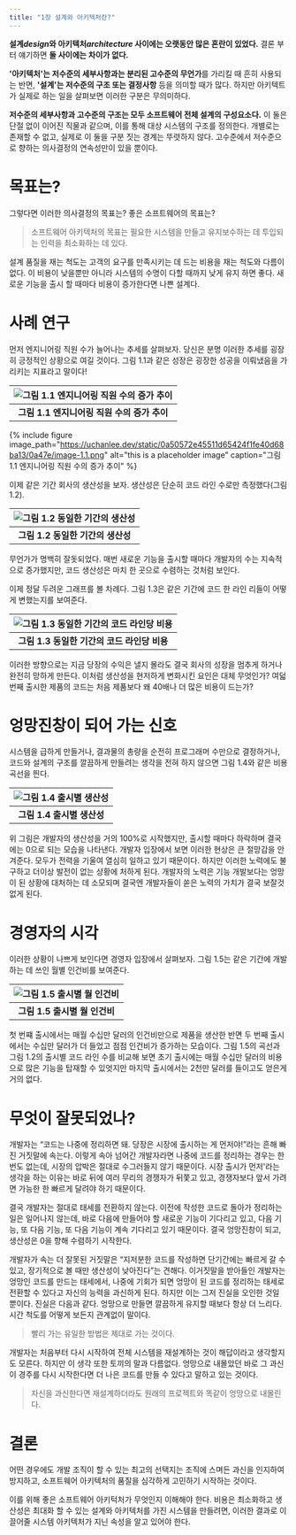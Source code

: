 ```yaml
---
title: "1장 설계와 아키텍처란?"
---
```


**설계*design*와 아키텍처*architecture* 사이에는 오랫동안 많은 혼란이 있었다.** 결론 부터 얘기하면 **둘 사이에는 차이가 없다.**

**'아키텍처'는 저수준의 세부사항과는 분리된 고수준의 무언가**를 가리킬 때 흔히 사용되는 반면, **'설계'는 저수준의 구조 또는 결정사항** 등을 의미할 때가 많다. 하지만 아키텍트가 실제로 하는 일을 살펴보면 이러한 구분은 무의미하다.

**저수준의 세부사항과 고수준의 구조는 모두 소프트웨어 전체 설계의 구성요소다.** 이 둘은 단절 없이 이어진 직물과 같으며, 이를 통해 대상 시스템의 구조를 정의한다. 개별로는 존재할 수 없고, 실제로 이 둘을 구분 짓는 경계는 뚜렷하지 않다. 고수준에서 저수준으로 향하는 의사결정의 연속성만이 있을 뿐이다.

# 목표는?

그렇다면 이러한 의사결정의 목표는? 좋은 소프트웨어의 목표는?

> 소프트웨어 아키텍처의 목표는 필요한 시스템을 만들고 유지보수하는 데 투입되는 인력을 최소화하는 데 있다.

설계 품질을 재는 척도는 고객의 요구를 만족시키는 데 드는 비용을 재는 척도와 다름이 없다. 이 비용이 낮을뿐만 아니라 시스템의 수명이 다할 때까지 낮게 유지 하면 좋다. 새로운 기능을 출시 할 때마다 비용이 증가한다면 나쁜 설계다.

# 사례 연구

먼저 엔지니어링 직원 수가 늘어나는 추세를 살펴보자. 당신은 분명 이러한 추세를 굉장히 긍정적인 상황으로 여길 것이다. 그림 1.1과 같은 성장은 굉장한 성공을 이뤄냈음을 가리키는 지표라고 말이다!

| ![그림 1.1 엔지니어링 직원 수의 증가 추이](https://uchanlee.dev/static/0a50572e45511d65424f1fe40d68ba13/0a47e/image-1.1.png) | 
|:--:| 
| **그림 1.1 엔지니어링 직원 수의 증가 추이** |

{% include figure image_path="https://uchanlee.dev/static/0a50572e45511d65424f1fe40d68ba13/0a47e/image-1.1.png" alt="this is a placeholder image" caption="그림 1.1 엔지니어링 직원 수의 증가 추이" %}


이제 같은 기간 회사의 생산성을 보자. 생산성은 단순히 코드 라인 수로만 측정했다(그림 1.2).

| ![그림 1.2 동일한 기간의 생산성](https://uchanlee.dev/static/a66e4ce519202d4a67b6ea4f4b566947/0a47e/image-1.2.png) | 
|:--:| 
| **그림 1.2 동일한 기간의 생산성** |

무언가가 명백히 잘돗되었다. 매번 새로운 기능을 출시할 때마다 개발자의 수는 지속적으로 증가했지만, 코드 생산성은 마치 한 곳으로 수렴하는 것처럼 보인다.

이제 정달 두려운 그래프를 볼 차례다. 그림 1.3은 같은 기간에 코드 한 라인 리들이 어떻게 변했는지를 보여준다.

| ![그림 1.3 동일한 기간의 코드 라인당 비용](https://uchanlee.dev/static/557d5c2df4405aead2f7fc7ec6d2f515/0a47e/image-1.3.png) | 
|:--:| 
| **그림 1.3 동일한 기간의 코드 라인당 비용** |

이러한 방향으로는 지금 당장의 수익은 낼지 몰라도 결국 회사의 성장을 멈추게 하거나 완전히 망하게 만든다. 이처럼 생산성을 현저하게 변화시킨 요인은 대체 무엇인가? 여덟 번째 출시한 제품의 코드는 처음 제품보다 왜 40배나 더 많은 비용이 드는가?

# 엉망진창이 되어 가는 신호

시스템을 급하게 만들거나, 결과물의 총량을 순전히 프로그래머 수만으로 결정하거나, 코드와 설계의 구조를 깔끔하게 만들려는 생각을 전혀 하지 않으면 그림 1.4와 같은 비용 곡선을 띈다.

| ![그림 1.4 출시별 생산성](https://uchanlee.dev/static/1fafc953a9b50fa441a3fa67e3e06901/0a47e/image-1.4.png) | 
|:--:| 
| **그림 1.4 출시별 생산성** |

위 그림은 개발자의 생산성을 거의 100%로 시작했지만, 출시할 때마다 하락하며 결국에는 0으로 되는 모습을 나타낸다. 개발자 입장에서 보면 이러한 현상은 큰 절망감을 안겨준다. 모두가 전력을 기울여 열심히 일하고 있기 때문이다. 하지만 이러한 노력에도 불구하고 더이상 발전이 없는 상황에 처하게 된다. 개발자의 노력은 기능 개발보다는 엉망이 된 상황에 대처하는 데 소모되며 결국엔 개발자들이 쏟은 노력의 가치가 결국 보잘것없게 된다.

# 경영자의 시각

이러한 상황이 나쁘게 보인다면 경영자 입장에서 살펴보자. 그림 1.5는 같은 기간에 개발하는 데 쓰인 월별 인건비를 보여준다.

| ![그림 1.5 출시별 월 인건비](https://uchanlee.dev/static/30140aa506a82da6915fff71ef6675ed/0a47e/image-1.5.png) | 
|:--:| 
| **그림 1.5 출시별 월 인건비** |

첫 번쨰 출시에서는 매월 수십만 달러의 인건비만으로 제품을 생산한 반면 두 번째 출시에서는 수십만 달러가 더 들었고 점점 인건비가 증가하는 모습이다. 그림 1.5의 곡선과 그림 1.2의 출시별 코드 라인 수를 비교해 보면 초기 출시에는 매월 수십만 달러의 비용으로 많은 기능을 탑재할 수 있엇지만 마지막 출시에서는 2천만 달러를 들이고도 얻은게 거의 없다.

# 무엇이 잘못되었나?

개발자는 “코드는 나중에 정리하면 돼. 당장은 시장에 출시하는 게 먼저야!”라는 흔해 빠진 거짓말에 속는다. 이렇게 속아 넘어간 개발자라면 나중에 코드를 정리하는 경우는 한 번도 없는데, 시장의 압박은 절대로 수그러들지 않기 때문이다. 시장 출시가 먼저'라는 생각을 하는 이유는 바로 뒤에 여러 무리의 경쟁자가 뒤쫓고 있고, 경쟁자보다 앞서 가려면 가능한 한 빠르게 달려야 하기 때문이다.

결국 개발자는 절대로 태세를 전환하지 않는다. 이전에 작성한 코드로 돌아가 정리하는 일은 일어나지 않는데, 바로 다음에 만들어야 할 새로운 기능이 기다리고 있고, 다음 기능, 또 다음 기능, 또 다음 기능이 계속 기다리고 있기 때문이다. 결국 엉망진창이 되고, 생산성은 0을 향해 수렴하기 시작한다.

개발자가 속는 더 잘못된 거짓말은 “지저분한 코드를 작성하면 단기간에는 빠르게 갈 수 있고, 장기적으로 볼 때만 생산성이 낮아진다”는 견해다. 이거짓말을 받아들인 개발자는 엉망인 코드를 만드는 태세에서, 나중에 기회가 되면 엉망이 된 코드를 정리하는 태세로 전환할 수 있다고 자신의 능력을 과신하게 된다. 하지만 이는 그저 진실을 오인한 것일 뿐이다. 진실은 다음과 같다. 엉망으로 만들면 깔끔하게 유지할 때보다 항상 더 느리다. 시간 척도를 어떻게 보든지 관계없이 말이다.

> 빨리 가는 유일한 방법은 제대로 가는 것이다.

개발자는 처음부터 다시 시작하여 전체 시스템을 재설계하는 것이 해답이라고 생각할지도 모른다. 하지만 이 생각 또한 토끼의 말과 다름없다. 엉망으로 내몰았던 바로 그 과신이 경주를 다시 시작한다면 더 나은 코드를 만들 수 있다고 말하고 있는 것이다.

> 자신을 과신한다면 재설계하더라도 원래의 프로젝트와 똑같이 엉망으로 내몰린다.

# 결론

어떤 경우에도 개발 조직이 할 수 있는 최고의 선택지는 조직에 스며든 과신을 인지하여 방지하고, 소프트웨어 아키텍처의 품질을 심각하게 고민하기 시작하는 것이다.

이를 위해 좋은 소프트웨어 아키턱처가 무엇인지 이해해야 한다. 비용은 최소화하고 생산성은 최대화 할 수 있는 설계와 아키텍처를 가진 시스템을 만들려면, 이러한 결과로 이끌어줄 시스템 아키텍처가 지닌 속성을 알고 있어야 한다.
